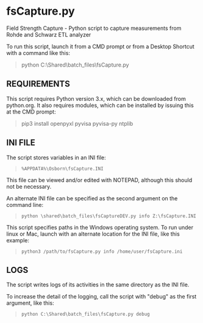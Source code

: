 # fsCapture.py
Field Strength Capture - Python script to capture measurements from Rohde and Schwarz ETL analyzer

To run this script, launch it from a CMD prompt or from a Desktop
Shortcut with a command like this:

>  python C:\Shared\batch_files\fsCapture.py

## REQUIREMENTS 
This script requires Python version 3.x, which can be downloaded
from python.org. It also requires modules, which can be installed
by issuing this at the CMD prompt:

>  pip3 install openpyxl pyvisa pyvisa-py ntplib

## INI FILE 
The script stores variables in an INI file:

>  `%APPDATA%\Osborn\fsCapture.INI`

This file can be viewed and/or edited with NOTEPAD, although this
should not be necessary.

An alternate INI file can be specified as the second argument on 
the command line:

>  `python \shared\batch_files\fsCaptureDEV.py info Z:\fsCapture.INI`

This script specifies paths in the Windows operating system. To
run under linux or Mac, launch with an alternate location for the 
INI file, like this example:

>  `python3 /path/to/fsCapture.py info /home/user/fsCapture.ini`

## LOGS
The script writes logs of its activities in the same directory
as the INI file.

To increase the detail of the logging, call the script
with "debug" as the first argument, like this:

>  `python C:\Shared\batch_files\fsCapture.py debug`
